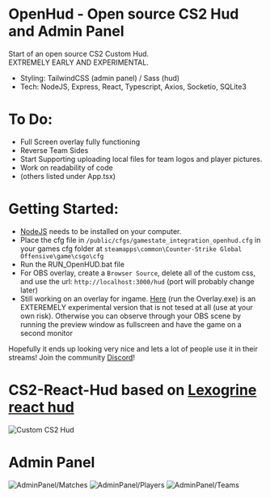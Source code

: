# OpenHud - Open source CS2 Hud and Admin Panel

Start of an open source CS2 Custom Hud.
<br/>
EXTREMELY EARLY AND EXPERIMENTAL.
<br/>

- Styling: TailwindCSS (admin panel) / Sass (hud)
- Tech: NodeJS, Express, React, Typescript, Axios, Socketio, SQLite3

# To Do:

- Full Screen overlay fully functioning
- Reverse Team Sides
- Start Supporting uploading local files for team logos and player pictures.
- Work on readability of code
- (others listed under App.tsx)

# Getting Started:

- [NodeJS](https://nodejs.org/en) needs to be installed on your computer.
- Place the cfg file in `/public/cfgs/gamestate_integration_openhud.cfg` in your games cfg folder at `steamapps\common\Counter-Strike Global Offensive\game\csgo\cfg`
- Run the RUN_OpenHUD.bat file
- For OBS overlay, create a `Browser Source`, delete all of the custom css, and use the url: `http://localhost:3000/hud` (port will probably change later)
- Still working on an overlay for ingame. [Here](https://drive.google.com/drive/folders/1kHaRyzMUZ-qRBBaC0mFb6nQEz5j79bQm?usp=sharing) (run the Overlay.exe) is an EXTEREMELY experimental version that is not tesed at all (use at your own risk). Otherwise you can observe through your OBS scene by running the preview window as fullscreen and have the game on a second monitor

Hopefully it ends up looking very nice and lets a lot of people use it in their streams!
Join the community [Discord](https://discord.gg/HApB9HyaWM)!

# CS2-React-Hud based on [Lexogrine react hud](https://github.com/lexogrine/cs2-react-hud)

![Custom CS2 Hud](https://i.imgur.com/yEFQNyN.png)

# Admin Panel

![AdminPanel/Matches](https://i.imgur.com/13QOpMn.png)
![AdminPanel/Players](https://i.imgur.com/uKwU7Kt.png)
![AdminPanel/Teams](https://i.imgur.com/MNGA5lP.png)
